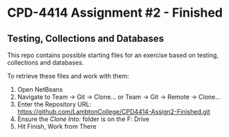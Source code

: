 # CPD-4414 Assignment #2 - Finished
## Testing, Collections and Databases

This repo contains possible starting files for an exercise based on testing, collections and databases.

To retrieve these files and work with them:

1. Open NetBeans
2. Navigate to Team -> Git -> Clone... or Team -> Git -> Remote -> Clone...
3. Enter the Repository URL: https://github.com/LambtonCollege/CPD4414-Assign2-Finished.git
4. Ensure the *Clone Into:* folder is on the F: Drive
5. Hit Finish, Work from There